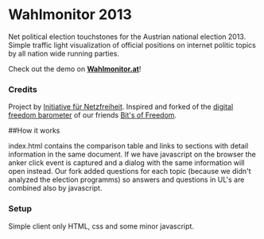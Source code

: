 Wahlmonitor 2013
================

Net political election touchstones for the Austrian national election 2013. Simple traffic light visualization of official positions on internet politic topics by all nation wide running parties. 

Check out the demo on **[Wahlmonitor.at](https://wahlmonitor.at)**!

### Credits 
Project by [Initiative für Netzfreiheit](https://netzfreiheit.org). Inspired and forked of the [digital freedom barometer](http://www.digitalevrijheidswijzer.nl/) of our friends [Bit's of Freedom](https://www.bof.nl). 

##How it works

index.html contains the comparison table and links to sections with detail information in the same document. If we have javascript on the browser the anker click event is captured and a dialog with the same information will open instead. Our fork added questions for each topic (because we didn't analyzed the election programms) so answers and questions in UL's are combined also by javascript. 

### Setup


Simple client only HTML, css and some minor javascript.